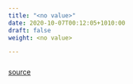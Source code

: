 ```yaml
---
title: "<no value>"
date: 2020-10-07T00:12:05+1010:00
draft: false
weight: <no value>

---
```


##### <no value>

[source](https://github.com/upcmd/up/tree/master/tests/modtests/0014)





